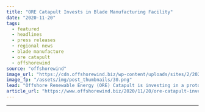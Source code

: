 ```yaml
---
title: "ORE Catapult Invests in Blade Manufacturing Facility"
date: "2020-11-20"
tags: 
  - featured
  - headlines
  - press releases
  - regional news
  - blade manufacture
  - ore catapult
  - offshorewind
source: "offshorewind"
image_url: "https://cdn.offshorewind.biz/wp-content/uploads/sites/2/2020/11/20111227/ORE-Catapult-Invests-in-Blade-Manufacturing-Facility.png"
image_fp: "/assets/img/post_thumbnails/30.png"
lead: "Offshore Renewable Energy (ORE) Catapult is investing in a prototype blade manufacturing facility at"
article_url: "https://www.offshorewind.biz/2020/11/20/ore-catapult-invests-in-blade-manufacturing-facility/"
---
```


---
